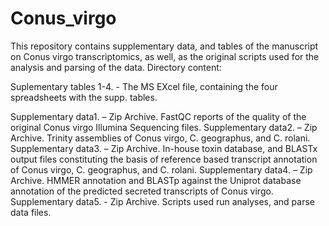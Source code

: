 # Conus_virgo
This repository contains supplementary data, and tables of the manuscript on Conus virgo transcriptomics, as well, as the original scripts used for the analysis and parsing of the data.
Directory content:

Suplementary tables 1-4. - The MS EXcel file, containing the four spreadsheets with the supp. tables.

Supplementary data1. – Zip Archive. FastQC reports of the quality of the original Conus virgo Illumina Sequencing files.
Supplementary data2. – Zip Archive. Trinity assemblies of Conus virgo, C. geographus, and C. rolani.
Supplementary data3. – Zip Archive. In-house toxin database, and BLASTx output files constituting the basis of reference based transcript annotation of Conus virgo, C. geographus, and C. rolani. 
Supplementary data4. – Zip Archive. HMMER annotation and BLASTp against the Uniprot database annotation of the predicted secreted transcripts of Conus virgo.
Supplementary data5. - Zip Archive. Scripts used run analyses, and parse data files.

